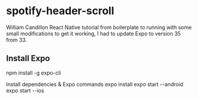 # spotify-header-scroll
William Candillon React Native tutorial from boilerplate to running with some small modifications to get it working, I had to update Expo to version 35 from 33.

## Install Expo
npm install -g expo-cli

Install dependencies & Expo commands
expo install
expo start --android
expo start --ios
